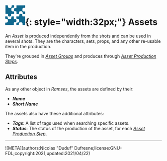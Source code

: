 # ![](../img/icons/assets_sl.svg){: style="width:32px;"} Assets

An *Asset* is produced independently from the shots and can be used in several shots. They are the characters, sets, props, and any other re-usable item in the production.

They're grouped in [*Asset Groups*](assetgroups.md) and produces through [*Asset Production Steps*](steps.md).

## Attributes

As any other object in *Ramses*, the assets are defined by their:

- ***Name***
- ***Short Name***

The assets also have these additional attributes:

- ***Tags***: A list of tags used when searching specific assets.
- ***Status***: The status of the production of the asset, for each [*Asset Production Step*](steps.md).

____

![META](authors:Nicolas "Duduf" Dufresne;license:GNU-FDL;copyright:2021;updated:2021/04/22)